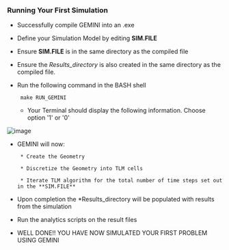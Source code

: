 ### Running Your First Simulation

* Successfully compile GEMINI into an .exe

* Define your Simulation Model by editing **SIM.FILE** 

* Ensure **SIM.FILE** is in the same directory as the compiled file

* Ensure the *Results_directory* is also created in the same directory as the compiled file.

* Run the following command in the BASH shell

       make RUN_GEMINI
      
    * Your Terminal should display the following information. Choose option '1' or '0' 
    
![image](https://user-images.githubusercontent.com/60849864/81107341-e99e4800-8f0e-11ea-81ab-bc9ee1486939.png)  


* GEMINI will now:

       * Create the Geometry
       
       * Discretize the Geometry into TLM cells
       
       * Iterate TLM algorithm for the total number of time steps set out in the **SIM.FILE** 

* Upon completion the *Results_directory will be populated with results from the simulation

* Run the analytics scripts on the result files

* WELL DONE!! YOU HAVE NOW SIMULATED YOUR FIRST PROBLEM USING GEMINI
